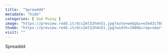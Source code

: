 ```yaml
---
title:  "Spreaddd"
metadate: "hide"
categories: [ God Pussy ]
image: "https://preview.redd.it/dcc2ml52h4n51.jpg?auto=webp&s=e3e43c789728d66e31e041e54a43941447c7e7d8"
thumb: "https://preview.redd.it/dcc2ml52h4n51.jpg?width=1080&crop=smart&auto=webp&s=caab1a42f9d3637792b74d1313f95e0a518fe82e"
visit: ""
---
```

Spreaddd
